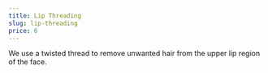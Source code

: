 ```yaml
---
title: Lip Threading
slug: lip-threading
price: 6
---
```


We use a twisted thread to remove unwanted hair from the upper lip region of the face.
